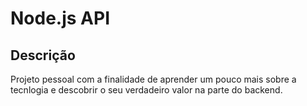 # Node.js API

## Descrição
Projeto pessoal com a finalidade de aprender um pouco mais sobre a tecnlogia e descobrir o seu verdadeiro valor na parte do backend.